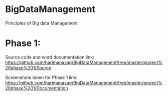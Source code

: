 # BigDataManagement
Principles of Big data Management

# Phase 1: 
Source code and word documentation link:                                                                                                  
https://github.com/harimanasag/BigDataManagement/tree/master/project%20phase%201/Source

Screenshots taken for Phase 1 link:                                                       
https://github.com/harimanasag/BigDataManagement/tree/master/project%20phase%201/Documentation
